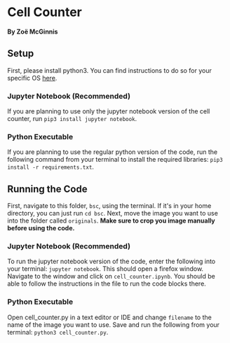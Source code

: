 # Cell Counter
**By Zoë McGinnis**

## Setup
First, please install python3. You can find instructions to do so for your specific OS [here](https://www.python.org/downloads/). 
### Jupyter Notebook (Recommended)
If you are planning to use only the jupyter notebook version of the cell counter, run `pip3 install jupyter notebook`. 
### Python Executable
If you are planning to use the regular python version of the code, run the following command from your terminal to install the required libraries: `pip3 install -r requirements.txt`.

## Running the Code
First, navigate to this folder, `bsc`, using the terminal. If it's in your home directory, you can just run `cd bsc`. Next, move the image you want to use into the folder called `originals`. **Make sure to crop you image manually before using the code.**
### Jupyter Notebook (Recommended)
To run the jupyter notebook version of the code, enter the following into your terminal: `jupyter notebook`. This should open a firefox window. Navigate to the window and click on `cell_counter.ipynb`. You should be able to follow the instructions in the file to run the code blocks there.
### Python Executable
Open cell_counter.py in a text editor or IDE and change `filename` to the name of the image you want to use. Save and run the following from your terminal: `python3 cell_counter.py`.